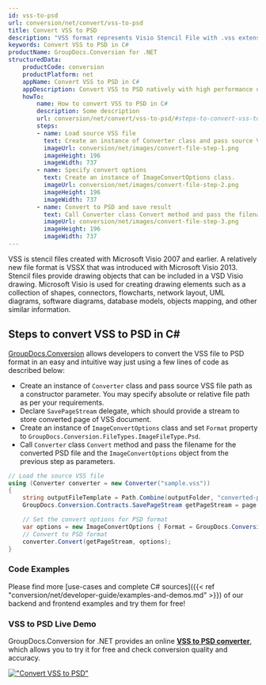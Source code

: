 ```yaml
---
id: vss-to-psd
url: conversion/net/convert/vss-to-psd
title: Convert VSS to PSD
description: "VSS format represents Visio Stencil File with .vss extension. Learn how to convert VSS to PSD file programmatically in C# language using GroupDocs.Conversion for .NET library."
keywords: Convert VSS to PSD in C#
productName: GroupDocs.Conversion for .NET
structuredData:
    productCode: conversion
    productPlatform: net
    appName: Convert VSS to PSD in C#
    appDescription: Convert VSS to PSD natively with high performance using C# language and server side GroupDocs.Conversion for .NET APIs, without the use of any software like Microsoft or Open Office.
    howTo:
        name: How to convert VSS to PSD in C# 
        description: Some description
        url: conversion/net/convert/vss-to-psd/#steps-to-convert-vss-to-psd-in-c
        steps:
        - name: Load source VSS file 
          text: Create an instance of Converter class and pass source VSS file path as a constructor parameter. You may specify absolute or relative file path as per your requirements. 
          imageUrl: conversion/net/images/convert-file-step-1.png
          imageHeight: 196
          imageWidth: 737
        - name: Specify convert options 
          text: Create an instance of ImageConvertOptions class.
          imageUrl: conversion/net/images/convert-file-step-2.png
          imageHeight: 196
          imageWidth: 737
        - name: Convert to PSD and save result 
          text: Call Converter class Convert method and pass the filename for the converted HTML file and the ImageConvertOptions object from the previous step as parameters.
          imageUrl: conversion/net/images/convert-file-step-3.png
          imageHeight: 196
          imageWidth: 737
---
```


VSS is stencil files created with Microsoft Visio 2007 and earlier. A relatively new file format is VSSX that was introduced with Microsoft Visio 2013. Stencil files provide drawing objects that can be included in a VSD Visio drawing. Microsoft Visio is used for creating drawing elements such as a collection of shapes, connectors, flowcharts, network layout, UML diagrams, software diagrams, database models, objects mapping, and other similar information.

## Steps to convert VSS to PSD in C#

[GroupDocs.Conversion](https://products.groupdocs.com/conversion/net) allows developers to convert the VSS file to PSD format in an easy and intuitive way just using a few lines of code as described below:

* Create an instance of `Converter` class and pass source VSS file path as a constructor parameter. You may specify absolute or relative file path as per your requirements. 
* Declare `SavePageStream` delegate, which should provide a stream to store converted page of VSS document.
* Create an instance of `ImageConvertOptions` class and set `Format` property to `GroupDocs.Conversion.FileTypes.ImageFileType.Psd`.
* Call `Converter` class `Convert` method and pass the filename for the converted PSD file and the `ImageConvertOptions` object from the previous step as parameters.

```csharp
// Load the source VSS file
using (Converter converter = new Converter("sample.vss"))
{
    string outputFileTemplate = Path.Combine(outputFolder, "converted-page-{0}.psd");
    GroupDocs.Conversion.Contracts.SavePageStream getPageStream = page => new FileStream(string.Format(outputFileTemplate, page), FileMode.Create);

    // Set the convert options for PSD format
    var options = new ImageConvertOptions { Format = GroupDocs.Conversion.FileTypes.ImageFileType.Psd };   
    // Convert to PSD format
    converter.Convert(getPageStream, options);
}
```

### Code Examples

Please find more [use-cases and complete C# sources]({{< ref "conversion/net/developer-guide/examples-and-demos.md" >}}) of our backend and frontend examples and try them for free!

### VSS to PSD Live Demo

GroupDocs.Conversion for .NET provides an online [**VSS to PSD converter**](https://products.groupdocs.app/conversion/vss-to-psd), which allows you to try it for free and check conversion quality and accuracy.

[!["Convert VSS to PSD"](conversion/net/images/convert-to-psd/convert-vss-to-psd.png)](https://products.groupdocs.app/conversion/vss-to-psd)